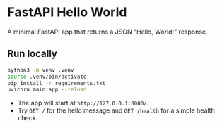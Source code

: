 # FastAPI Hello World

A minimal FastAPI app that returns a JSON "Hello, World!" response.

## Run locally

```bash
python3 -m venv .venv
source .venv/bin/activate
pip install -r requirements.txt
uvicorn main:app --reload
```

- The app will start at `http://127.0.0.1:8000/`.
- Try `GET /` for the hello message and `GET /health` for a simple health check.
